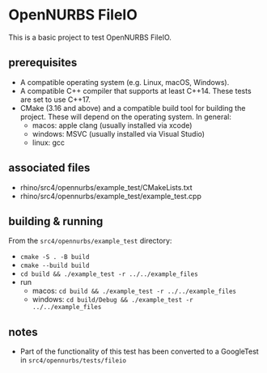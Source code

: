 # OpenNURBS FileIO

This is a basic project to test OpenNURBS FileIO.

## prerequisites

- A compatible operating system (e.g. Linux, macOS, Windows).
- A compatible C++ compiler that supports at least C++14. These tests are set to use C++17.
- CMake (3.16 and above) and a compatible build tool for building the project. These will depend on the operating system. In general:
  - macos: apple clang (usually installed via xcode)
  - windows: MSVC (usually installed via Visual Studio)
  - linux: gcc

## associated files

- rhino/src4/opennurbs/example_test/CMakeLists.txt
- rhino/src4/opennurbs/example_test/example_test.cpp

## building & running

From the `src4/opennurbs/example_test` directory:

- `cmake -S . -B build`
- `cmake --build build`
- `cd build && ./example_test -r ../../example_files`
- run
  - macos: `cd build && ./example_test -r ../../example_files`
  - windows: `cd build/Debug && ./example_test -r ../../example_files`

## notes

- Part of the functionality of this test has been converted to a GoogleTest in `src4/opennurbs/tests/fileio`